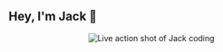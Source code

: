 ## Hey, I'm Jack 👋

<div align="center">
  <img src="https://media.giphy.com/media/dbtDDSvWErdf2/giphy.gif" alt="Live action shot of Jack coding" />
</div>
